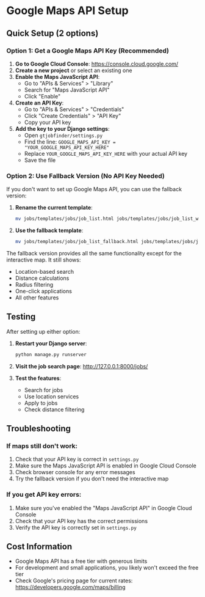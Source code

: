 # Google Maps API Setup

## Quick Setup (2 options)

### Option 1: Get a Google Maps API Key (Recommended)

1. **Go to Google Cloud Console**: https://console.cloud.google.com/
2. **Create a new project** or select an existing one
3. **Enable the Maps JavaScript API**:
   - Go to "APIs & Services" > "Library"
   - Search for "Maps JavaScript API"
   - Click "Enable"
4. **Create an API Key**:
   - Go to "APIs & Services" > "Credentials"
   - Click "Create Credentials" > "API Key"
   - Copy your API key
5. **Add the key to your Django settings**:
   - Open `gtjobfinder/settings.py`
   - Find the line: `GOOGLE_MAPS_API_KEY = "YOUR_GOOGLE_MAPS_API_KEY_HERE"`
   - Replace `YOUR_GOOGLE_MAPS_API_KEY_HERE` with your actual API key
   - Save the file

### Option 2: Use Fallback Version (No API Key Needed)

If you don't want to set up Google Maps API, you can use the fallback version:

1. **Rename the current template**:
   ```bash
   mv jobs/templates/jobs/job_list.html jobs/templates/jobs/job_list_with_maps.html
   ```

2. **Use the fallback template**:
   ```bash
   mv jobs/templates/jobs/job_list_fallback.html jobs/templates/jobs/job_list.html
   ```

The fallback version provides all the same functionality except for the interactive map. It still shows:
- Location-based search
- Distance calculations
- Radius filtering
- One-click applications
- All other features

## Testing

After setting up either option:

1. **Restart your Django server**:
   ```bash
   python manage.py runserver
   ```

2. **Visit the job search page**: http://127.0.0.1:8000/jobs/

3. **Test the features**:
   - Search for jobs
   - Use location services
   - Apply to jobs
   - Check distance filtering

## Troubleshooting

### If maps still don't work:
1. Check that your API key is correct in `settings.py`
2. Make sure the Maps JavaScript API is enabled in Google Cloud Console
3. Check browser console for any error messages
4. Try the fallback version if you don't need the interactive map

### If you get API key errors:
1. Make sure you've enabled the "Maps JavaScript API" in Google Cloud Console
2. Check that your API key has the correct permissions
3. Verify the API key is correctly set in `settings.py`

## Cost Information

- Google Maps API has a free tier with generous limits
- For development and small applications, you likely won't exceed the free tier
- Check Google's pricing page for current rates: https://developers.google.com/maps/billing
